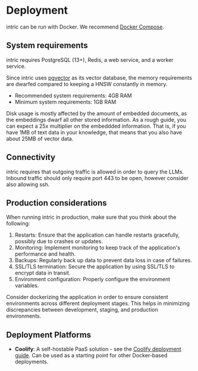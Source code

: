 # Deployment

intric can be run with Docker. We recommend [Docker Compose](https://docs.docker.com/compose/).

## System requirements

intric requires PostgreSQL (13+), Redis, a web service, and a worker service.

Since intric uses [pgvector](https://github.com/pgvector/pgvector) as its vector database, the memory requirements are dwarfed compared to keeping a HNSW constantly in memory.

* Recommended system requirements: 4GB RAM
* Minimum system requirements: 1GB RAM

Disk usage is mostly affected by the amount of embedded documents, as the embeddings dwarf all other stored information. As a rough guide, you can expect a 25x multiplier on the embeddded information. That is, if you have 1MB of text data in your knowledge, that means that you also have about 25MB of vector data.

## Connectivity

intric requires that outgoing traffic is allowed in order to query the LLMs. Inbound traffic should only require port 443 to be open, however consider also allowing ssh.

## Production considerations

When running intric in production, make sure that you think about the following:

1. Restarts: Ensure that the application can handle restarts gracefully, possibly due to crashes or updates.
2. Monitoring: Implement monitoring to keep track of the application's performance and health.
3. Backups: Regularly back up data to prevent data loss in case of failures.
4. SSL/TLS termination: Secure the application by using SSL/TLS to encrypt data in transit.
5. Environment configuration: Properly configure the environment variables.

Consider dockerizing the application in order to ensure consistent environments across different deployment stages. This helps in minimizing discrepancies between development, staging, and production environments.

## Deployment Platforms

- **Coolify**: A self-hostable PaaS solution - see the [Coolify deployment guide](deployment-coolify.md). Can be used as a starting point for other Docker-based deployments.